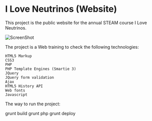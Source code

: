 I Love Neutrinos (Website)
==========================

This project is the public website for the annual STEAM course I Love Neutrinos.

![ScreenShot](https://raw.githubusercontent.com/jabrena/ILN_website/master/docs/iln.jpg)

The project is a Web training to check the following technologies:

    HTML5 Markup
    CSS3
    PHP
    PHP Template Engines (Smartie 3)
    JQuery
    JQuery form validation
    Ajax
    HTML5 History API
    Web fonts
    Javascript

The way to run the project:

grunt build
grunt php
grunt deploy

